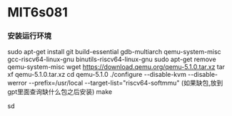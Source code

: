 # MIT6s081
### 安装运行环境
 sudo apt-get install git build-essential gdb-multiarch qemu-system-misc gcc-riscv64-linux-gnu binutils-riscv64-linux-gnu 
 sudo apt-get remove qemu-system-misc
 wget https://download.qemu.org/qemu-5.1.0.tar.xz
 tar xf qemu-5.1.0.tar.xz
 cd qemu-5.1.0
 ./configure --disable-kvm --disable-werror --prefix=/usr/local --target-list="riscv64-softmmu"
 (如果缺包,放到gpt里面查询缺什么包之后安装)
 make

sd
